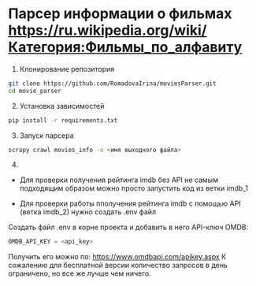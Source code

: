 # Парсер информации о фильмах https://ru.wikipedia.org/wiki/Категория:Фильмы_по_алфавиту

1. Клонирование репозитория
```sh
git clone https://github.com/RomadovaIrina/moviesParser.git
cd movie_parser
```

2. Установка зависимостей
```sh
pip install -r requirements.txt
```

3. Запуск парсера
```sh
scrapy crawl movies_info -o <имя выходного файла>
```

4. 
- Для проверки получения рейтинга imdb без API не самым подходящим образом можно просто запустить код из ветки imdb_1

- Для проверки работы пполучения рейтинга imdb с помощью API (ветка imdb_2) нужно создать .env файл

Создать файл .env в корне проекта и добавить в него API-ключ OMDB:
```py
OMDB_API_KEY = <api_key>
```
Получить его можно по: https://www.omdbapi.com/apikey.aspx
К сожалению для бесплатной версии количество запросов в день ограничено, но все же лучше чем ничего.
